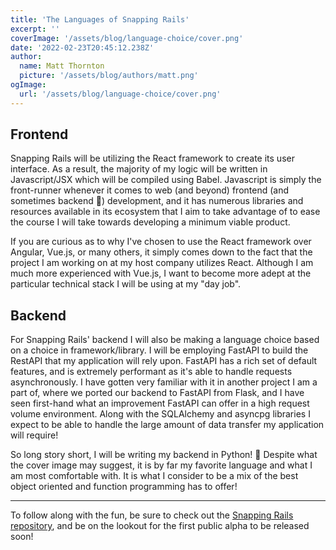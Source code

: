 ```yaml
---
title: 'The Languages of Snapping Rails'
excerpt: ''
coverImage: '/assets/blog/language-choice/cover.png'
date: '2022-02-23T20:45:12.238Z'
author:
  name: Matt Thornton
  picture: '/assets/blog/authors/matt.png'
ogImage:
  url: '/assets/blog/language-choice/cover.png'
---
```


## Frontend

Snapping Rails will be utilizing the React framework to create its user interface. As a result, the majority of my logic will be written in Javascript/JSX which will be compiled using Babel. 
Javascript is simply the front-runner whenever it comes to web (and beyond) frontend (and sometimes backend 🥴) development, and it has numerous libraries and resources available in its ecosystem that I aim
to take advantage of to ease the course I will take towards developing a minimum viable product.

If you are curious as to why I've chosen to use the React framework over Angular, Vue.js, or many others, it simply comes down to the fact that the project I am working on at my host company utilizes React. Although I am much
more experienced with Vue.js, I want to become more adept at the particular technical stack I will be using at my "day job".

## Backend

For Snapping Rails' backend I will also be making a language choice based on a choice in framework/library. I will be employing FastAPI to build the RestAPI that my application will rely upon. FastAPI has a rich set of default features, and
is extremely performant as it's able to handle requests asynchronously. I have gotten very familiar with it in another project I am a part of, where we ported our backend to FastAPI from Flask, and I have seen first-hand what an improvement FastAPI can offer in a high request volume environment. Along with the SQLAlchemy and asyncpg libraries I expect to be able to handle the large amount of data transfer my application will require!

So long story short, I will be writing my backend in Python! 🐍 Despite what the cover image may suggest, it is by far my favorite language and what I am most comfortable with. It is what I consider to be a mix of the best
object oriented and function programming has to offer!

***

To follow along with the fun, be sure to check out the [Snapping Rails repository](https://github.com/ThorntonMatthewD/snapping-rails), and be on the lookout for the first public alpha to be released soon!

